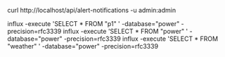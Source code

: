 
curl http://localhost/api/alert-notifications -u admin:admin


influx -execute 'SELECT * FROM "p1" ' -database="power" -precision=rfc3339
influx -execute 'SELECT * FROM "power" ' -database="power" -precision=rfc3339
influx -execute 'SELECT * FROM "weather" ' -database="power" -precision=rfc3339